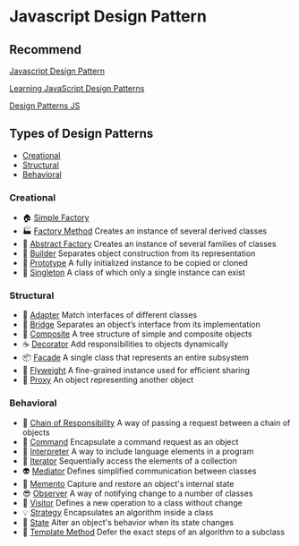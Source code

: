 # Javascript Design Pattern

## Recommend

[Javascript Design Pattern](https://www.dofactory.com/javascript/design-patterns)

[Learning JavaScript Design Patterns](https://addyosmani.com/resources/essentialjsdesignpatterns/book/)

[Design Patterns JS](https://github.com/fbeline/Design-Patterns-JS)

## Types of Design Patterns

- [Creational](#creational)
- [Structural](#structural)
- [Behavioral](#behavioral)

### Creational

- 🏠 [Simple Factory](creational/simple-factory/README.md)
- 🏭 [Factory Method](creational/factory-method/README.md) Creates an instance of several derived classes
- 🔨 [Abstract Factory](creational/abstract-factory/README.md) Creates an instance of several families of classes
- 👷 [Builder](creational/builder/README.md) Separates object construction from its representation
- 🐑 [Prototype](creational/simple-factory/README.md) A fully initialized instance to be copied or cloned
- 💫 [Singleton](creational/simple-factory/README.md) A class of which only a single instance can exist

### Structural

- 🔌 [Adapter](structural/adapter/README.md) Match interfaces of different classes
- 🚡 [Bridge](structural/bridge/README.md) Separates an object’s interface from its implementation
- 🌿 [Composite](structural/composite/README.md) A tree structure of simple and composite objects
- ☕ [Decorator](structural/decorator/README.md) Add responsibilities to objects dynamically
- 📦 [Facade](structural/facade/README.md) A single class that represents an entire subsystem
- 🍃 [Flyweight](structural/flyweight/README.md) A fine-grained instance used for efficient sharing
- 🤗 [Proxy](structural/proxy/README.md) An object representing another object

### Behavioral

- 🔗 [Chain of Responsibility](behavioral/chain-of-responsibility/README.md) A way of passing a request between a chain of objects
- 👮 [Command](behavioral/command/README.md) Encapsulate a command request as an object
- 💁 [Interpreter](behavioral/interpreter/README.md) A way to include language elements in a program
- 👯 [Iterator](behavioral/iterator/README.md) Sequentially access the elements of a collection
- 👽 [Mediator](behavioral/mediator/README.md) Defines simplified communication between classes
- 💾 [Memento](behavioral/memento/README.md) Capture and restore an object's internal state
- 😎 [Observer](behavioral/observer/README.md) A way of notifying change to a number of classes
- 🏃 [Visitor](behavioral/visitor/README.md) Defines a new operation to a class without change
- 💡 [Strategy](behavioral/strategy/README.md) Encapsulates an algorithm inside a class
- 💢 [State](behavioral/state/README.md) Alter an object's behavior when its state changes
- 📒 [Template Method](behavioral/template-method/README.md) Defer the exact steps of an algorithm to a subclass
